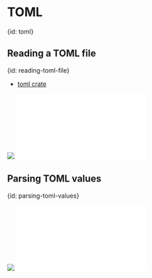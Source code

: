 # TOML
{id: toml}


## Reading a TOML file
{id: reading-toml-file}

* [toml crate](https://docs.rs/toml/latest/toml/)

![](examples/toml/toml-read/Cargo.toml)
![](examples/toml/toml-read/src/main.rs)


## Parsing TOML values
{id: parsing-toml-values}

![](examples/toml/toml-parse/Cargo.toml)
![](examples/toml/toml-parse/src/main.rs)


